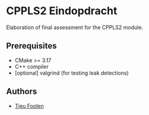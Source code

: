 # CPPLS2 Eindopdracht

Elaboration of final assessment for the CPPLS2 module.

## Prerequisites

- CMake >= 3.17
- C++ compiler
- [optional] valgrind (for testing leak detections)

## Authors

- [Tjeu Foolen](https://github.com/tjeufoolen)
